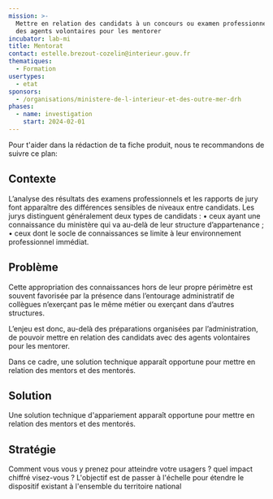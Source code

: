```yaml
---
mission: >-
  Mettre en relation des candidats à un concours ou examen professionnel avec
  des agents volontaires pour les mentorer
incubator: lab-mi
title: Mentorat
contact: estelle.brezout-cozelin@interieur.gouv.fr
thematiques:
  - Formation
usertypes:
  - etat
sponsors:
  - /organisations/ministere-de-l-interieur-et-des-outre-mer-drh
phases:
  - name: investigation
    start: 2024-02-01
---
```

Pour t'aider dans la rédaction de ta fiche produit, nous te recommandons de suivre ce plan: 

## Contexte

L’analyse des résultats des examens professionnels et les rapports de jury font apparaître des différences sensibles de niveaux entre candidats. Les jurys distinguent généralement deux types de candidats :
    • ceux ayant une connaissance du ministère qui va au-delà de leur structure d’appartenance ;
    • ceux dont le socle de connaissances se limite à leur environnement professionnel immédiat.


## Problème

Cette appropriation des connaissances hors de leur propre périmètre est souvent favorisée par la présence dans l’entourage administratif de collègues n’exerçant pas le même métier ou exerçant dans d’autres structures. 

L’enjeu est donc, au-delà des préparations organisées par l’administration, de pouvoir mettre en relation des candidats avec des agents volontaires pour les mentorer. 

Dans ce cadre, une solution technique apparaît opportune pour mettre en relation des mentors et des mentorés.


## Solution

Une solution technique d'appariement apparaît opportune pour mettre en relation des mentors et des mentorés. 
## Stratégie

Comment vous vous y prenez pour atteindre votre usagers ? quel impact chiffré visez-vous ?
L'objectif est de passer à l'échelle pour étendre le dispositif existant à l'ensemble du territoire national

